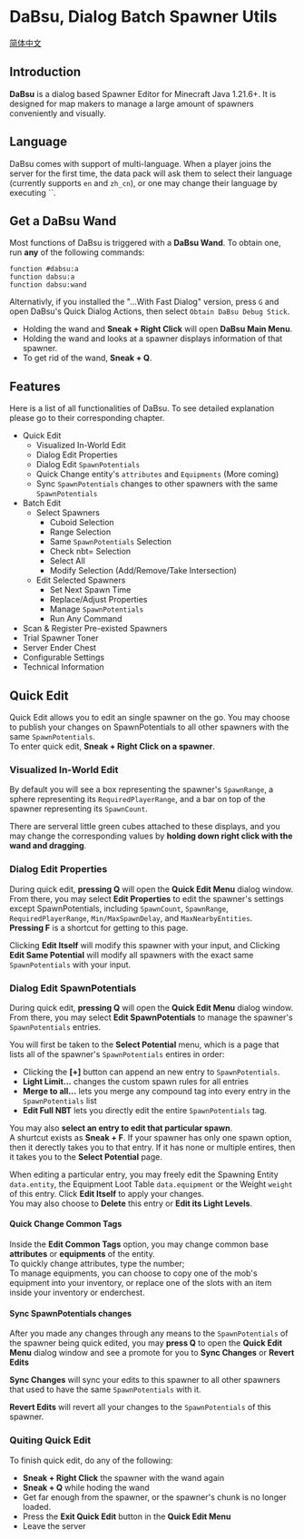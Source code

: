 # DaBsu, Dialog Batch Spawner Utils

[简体中文](/readme/zh_cn.md)

## Introduction

**DaBsu** is a dialog based Spawner Editor for Minecraft Java 1.21.6+. It is designed for map makers to manage a large amount of spawners conveniently and visually.

## Language

DaBsu comes with support of multi-language. When a player joins the server for the first time, the data pack will ask them to select their language (currently supports `en` and `zh_cn`), or one may change their language by executing ``.

## Get a DaBsu Wand

Most functions of DaBsu is triggered with a **DaBsu Wand**. To obtain one, run **any** of the following commands:

```mcfunction
function #dabsu:a
function dabsu:a
function dabsu:wand
```
Alternativly, if you installed the "...With Fast Dialog" version, press `G` and open DaBsu's Quick Dialog Actions, then select `Obtain DaBsu Debug Stick`.

* Holding the wand and **Sneak + Right Click** will open **DaBsu Main Menu**.
* Holding the wand and looks at a spawner displays information of that spawner.
* To get rid of the wand, **Sneak + Q**.

## Features

Here is a list of all functionalities of DaBsu. To see detailed explanation please go to their corresponding chapter.

* Quick Edit
  * Visualized In-World Edit
  * Dialog Edit Properties
  * Dialog Edit `SpawnPotentials`
  * Quick Change entity's `attributes` and `Equipments` (More coming)
  * Sync `SpawnPotentials` changes to other spawners with the same `SpawnPotentials`
* Batch Edit
  * Select Spawners
    * Cuboid Selection
    * Range Selection
    * Same `SpawnPotentials` Selection
    * Check nbt= Selection
    * Select All
    * Modify Selection (Add/Remove/Take Intersection)
  * Edit Selected Spawners
    * Set Next Spawn Time
    * Replace/Adjust Properties
    * Manage `SpawnPotentials`
    * Run Any Command
* Scan & Register Pre-existed Spawners
* Trial Spawner Toner
* Server Ender Chest
* Configurable Settings
* Technical Information


## Quick Edit

Quick Edit allows you to edit an single spawner on the go. You may choose to publish your changes on SpawnPotentials to all other spawners with the same `SpawnPotentials`.\
To enter quick edit, **Sneak + Right Click on a spawner**.

### Visualized In-World Edit

By default you will see a box representing the spawner's `SpawnRange`, a sphere representing its `RequiredPlayerRange`, and a bar on top of the spawner representing its `SpawnCount`.

There are serveral little green cubes attached to these displays, and you may change the corresponding values by **holding down right click with the wand and dragging**.

### Dialog Edit Properties

During quick edit, **pressing Q** will open the **Quick Edit Menu** dialog window.\
From there, you may select **Edit Properties** to edit the spawner's settings except SpawnPotentials, including `SpawnCount`, `SpawnRange`, `RequiredPlayerRange`, `Min/MaxSpawnDelay`, and `MaxNearbyEntities`.\
**Pressing F** is a shortcut for getting to this page.

Clicking **Edit Itself** will modify this spawner with your input, and Clicking **Edit Same Potential** will modify all spawners with the exact same `SpawnPotentials` with your input.

### Dialog Edit SpawnPotentials

During quick edit, **pressing Q** will open the **Quick Edit Menu** dialog window.\
From there, you may select **Edit SpawnPotentials** to manage the spawner's `SpawnPotentials` entries.

You will first be taken to the **Select Potential** menu, which is a page that lists all of the spawner's `SpawnPotentials` entires in order:
 * Clicking the **[+]** button can append an new entry to `SpawnPotentials`.
 * **Light Limit...** changes the custom spawn rules for all entries
 * **Merge to all...** lets you merge any compound tag into every entry in the `SpawnPotentials` list
 * **Edit Full NBT** lets you directly edit the entire `SpawnPotentials` tag.

You may also **select an entry to edit that particular spawn**.\
A shurtcut exists as **Sneak + F**. If your spawner has only one spawn option, then it derectly takes you to that entry. If it has none or multiple entires, then it takes you to the **Select Potential** page.

When editing a particular entry, you may freely edit the Spawning Entity `data.entity`, the Equipment Loot Table `data.equipment` or the Weight `weight` of this entry. Click **Edit Itself** to apply your changes.\
You may also choose to **Delete** this entry or **Edit its Light Levels**.

#### Quick Change Common Tags

Inside the **Edit Common Tags** option, you may change common base **attributes** or **equipments** of the entity.\
To quickly change attributes, type the number;\
To manage equipments, you can choose to copy one of the mob's equipment into your inventory, or replace one of the slots with an item inside your inventory or enderchest.

#### Sync SpawnPotentials changes

After you made any changes through any means to the `SpawnPotentials` of the spawner being quick edited, you may **press Q** to open the **Quick Edit Menu** dialog window and see a promote for you to **Sync Changes** or **Revert Edits**

**Sync Changes** will sync your edits to this spawner to all other spawners that used to have the same `SpawnPotentials` with it.

**Revert Edits** will revert all your changes to the `SpawnPotentials` of this spawner.

### Quiting Quick Edit

To finish quick edit, do any of the following:
* **Sneak + Right Click** the spawner with the wand again
* **Sneak + Q** while hoding the wand
* Get far enough from the spawner, or the spawner's chunk is no longer loaded.
* Press the **Exit Quick Edit** button in the **Quick Edit Menu**
* Leave the server
